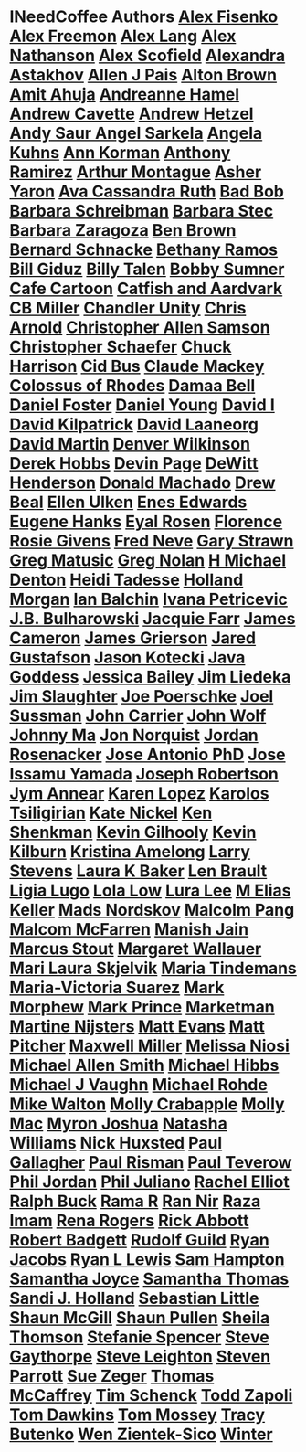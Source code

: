 # INeedCoffee Authors [Alex Fisenko](https://ineedcoffee.com/by/alex-fisenko/) [Alex Freemon](https://ineedcoffee.com/by/alex-freemon/) [Alex Lang](https://ineedcoffee.com/by/alex-lang/) [Alex Nathanson](https://ineedcoffee.com/by/alex-nathanson/) [Alex Scofield](https://ineedcoffee.com/by/alex-scofield/) [Alexandra Astakhov](https://ineedcoffee.com/by/alexandra-astakhov/) [Allen J Pais](https://ineedcoffee.com/by/allen-j-pais/) [Alton Brown](https://ineedcoffee.com/by/alton-brown/) [Amit Ahuja](https://ineedcoffee.com/by/amit-ahuja/) [Andreanne Hamel](https://ineedcoffee.com/by/andreanne-hamel/) [Andrew Cavette](https://ineedcoffee.com/by/andrew-cavette/) [Andrew Hetzel](https://ineedcoffee.com/by/andrew-hetzel/) [Andy Saur Angel Sarkela](https://ineedcoffee.com/by/andy-saur-angel-sarkela/) [Angela Kuhns](https://ineedcoffee.com/by/angela-kuhns/) [Ann Korman](https://ineedcoffee.com/by/ann-korman/) [Anthony Ramirez](https://ineedcoffee.com/by/anthony-ramirez/) [Arthur Montague](https://ineedcoffee.com/by/arthur-montague/) [Asher Yaron](https://ineedcoffee.com/by/asher-yaron/) [Ava Cassandra Ruth](https://ineedcoffee.com/by/ava-cassandra-ruth/) [Bad Bob](https://ineedcoffee.com/by/bad-bob/) [Barbara Schreibman](https://ineedcoffee.com/by/barbara-schreibman/) [Barbara Stec](https://ineedcoffee.com/by/barbara-stec/) [Barbara Zaragoza](https://ineedcoffee.com/by/barbara-zaragoza/) [Ben Brown](https://ineedcoffee.com/by/ben-brown/) [Bernard Schnacke](https://ineedcoffee.com/by/bernard-schnacke/) [Bethany Ramos](https://ineedcoffee.com/by/bethany-ramos/) [Bill Giduz](https://ineedcoffee.com/by/bill-giduz/) [Billy Talen](https://ineedcoffee.com/by/billy-talen/) [Bobby Sumner](https://ineedcoffee.com/by/bobby-sumner/) [Cafe Cartoon](https://ineedcoffee.com/by/cafe-cartoon/) [Catfish and Aardvark](https://ineedcoffee.com/by/catfish-and-aardvark/) [CB Miller](https://ineedcoffee.com/by/cb-miller/) [Chandler Unity](https://ineedcoffee.com/by/chandler-unity/) [Chris Arnold](https://ineedcoffee.com/by/chris-arnold/) [Christopher Allen Samson](https://ineedcoffee.com/by/christopher-allen-samson/) [Christopher Schaefer](https://ineedcoffee.com/by/christopher-schaefer/) [Chuck Harrison](https://ineedcoffee.com/by/chuck-harrison/) [Cid Bus](https://ineedcoffee.com/by/cid-bus/) [Claude Mackey](https://ineedcoffee.com/by/claude-mackey/) [Colossus of Rhodes](https://ineedcoffee.com/by/colossus-of-rhodes/) [Damaa Bell](https://ineedcoffee.com/by/damaa-bell/) [Daniel Foster](https://ineedcoffee.com/by/daniel-foster/) [Daniel Young](https://ineedcoffee.com/by/daniel-young/) [David I](https://ineedcoffee.com/by/david-i/) [David Kilpatrick](https://ineedcoffee.com/by/david-kilpatrick/) [David Laaneorg](https://ineedcoffee.com/by/david-laaneorg/) [David Martin](https://ineedcoffee.com/by/david-martin/) [Denver Wilkinson](https://ineedcoffee.com/by/denver-wilkinson/) [Derek Hobbs](https://ineedcoffee.com/by/derek-hobbs/) [Devin Page](https://ineedcoffee.com/by/devin-page/) [DeWitt Henderson](https://ineedcoffee.com/by/dewitt-henderson/) [Donald Machado](https://ineedcoffee.com/by/donald-machado/) [Drew Beal](https://ineedcoffee.com/by/drew-beal/) [Ellen Ulken](https://ineedcoffee.com/by/ellen-ulken/) [Enes Edwards](https://ineedcoffee.com/by/enes-edwards/) [Eugene Hanks](https://ineedcoffee.com/by/eugene-hanks/) [Eyal Rosen](https://ineedcoffee.com/by/eyal-rosen/) [Florence Rosie Givens](https://ineedcoffee.com/by/florence-rosie-givens/) [Fred Neve](https://ineedcoffee.com/by/fred-neve/) [Gary Strawn](https://ineedcoffee.com/by/gary-strawn/) [Greg Matusic](https://ineedcoffee.com/by/greg-matusic/) [Greg Nolan](https://ineedcoffee.com/by/greg-nolan/) [H Michael Denton](https://ineedcoffee.com/by/h-michael-denton/) [Heidi Tadesse](https://ineedcoffee.com/by/heidi-tadesse/) [Holland Morgan](https://ineedcoffee.com/by/holland-morgan/) [Ian Balchin](https://ineedcoffee.com/by/ian-balchin/) [Ivana Petricevic](https://ineedcoffee.com/by/ivana-petricevic/) [J.B. Bulharowski](https://ineedcoffee.com/by/j-b-bulharowski/) [Jacquie Farr](https://ineedcoffee.com/by/jacquie-farr/) [James Cameron](https://ineedcoffee.com/by/james-cameron/) [James Grierson](https://ineedcoffee.com/by/james-grierson/) [Jared Gustafson](https://ineedcoffee.com/by/jared-gustafson/) [Jason Kotecki](https://ineedcoffee.com/by/jason-kotecki/) [Java Goddess](https://ineedcoffee.com/by/java-goddess/) [Jessica Bailey](https://ineedcoffee.com/by/jessica-bailey/) [Jim Liedeka](https://ineedcoffee.com/by/jim-liedeka/) [Jim Slaughter](https://ineedcoffee.com/by/jim-slaughter/) [Joe Poerschke](https://ineedcoffee.com/by/joe-poerschke/) [Joel Sussman](https://ineedcoffee.com/by/joel-sussman/) [John Carrier](https://ineedcoffee.com/by/john-carrier/) [John Wolf](https://ineedcoffee.com/by/john-wolf/) [Johnny Ma](https://ineedcoffee.com/by/johnny-ma/) [Jon Norquist](https://ineedcoffee.com/by/jon-norquist/) [Jordan Rosenacker](https://ineedcoffee.com/by/jordan-rosenacker/) [Jose Antonio PhD](https://ineedcoffee.com/by/jose-antonio-phd/) [Jose Issamu Yamada](https://ineedcoffee.com/by/jose-issamu-yamada/) [Joseph Robertson](https://ineedcoffee.com/by/joseph-robertson/) [Jym Annear](https://ineedcoffee.com/by/jym-annear/) [Karen Lopez](https://ineedcoffee.com/by/karen-lopez/) [Karolos Tsiligirian](https://ineedcoffee.com/by/karolos-tsiligirian/) [Kate Nickel](https://ineedcoffee.com/by/kate-nickel/) [Ken Shenkman](https://ineedcoffee.com/by/ken-shenkman/) [Kevin Gilhooly](https://ineedcoffee.com/by/kevin-gilhooly/) [Kevin Kilburn](https://ineedcoffee.com/by/kevin-kilburn/) [Kristina Amelong](https://ineedcoffee.com/by/kristina-amelong/) [Larry Stevens](https://ineedcoffee.com/by/larry-stevens/) [Laura K Baker](https://ineedcoffee.com/by/laura-k-baker/) [Len Brault](https://ineedcoffee.com/by/len-brault/) [Ligia Lugo](https://ineedcoffee.com/by/lugo-ligia/) [Lola Low](https://ineedcoffee.com/by/lola-low/) [Lura Lee](https://ineedcoffee.com/by/lura-lee/) [M Elias Keller](https://ineedcoffee.com/by/m-elias-keller/) [Mads Nordskov](https://ineedcoffee.com/by/mads-nordskov/) [Malcolm Pang](https://ineedcoffee.com/by/malcolm-pang/) [Malcom McFarren](https://ineedcoffee.com/by/malcom-mcfarren/) [Manish Jain](https://ineedcoffee.com/by/manish-jain/) [Marcus Stout](https://ineedcoffee.com/by/marcus-stout/) [Margaret Wallauer](https://ineedcoffee.com/by/margaret-wallauer/) [Mari Laura Skjelvik](https://ineedcoffee.com/by/mari-laura-skjelvik/) [Maria Tindemans](https://ineedcoffee.com/by/maria-tindemans/) [Maria-Victoria Suarez](https://ineedcoffee.com/by/maria-victoria-suarez/) [Mark Morphew](https://ineedcoffee.com/by/mark-morphew/) [Mark Prince](https://ineedcoffee.com/by/mark-prince/) [Marketman](https://ineedcoffee.com/by/marketman/) [Martine Nijsters](https://ineedcoffee.com/by/martine-nijsters/) [Matt Evans](https://ineedcoffee.com/by/matt-evans/) [Matt Pitcher](https://ineedcoffee.com/by/matt-pitcher/) [Maxwell Miller](https://ineedcoffee.com/by/maxwell-miller/) [Melissa Niosi](https://ineedcoffee.com/by/melissa-niosi/) [Michael Allen Smith](https://ineedcoffee.com/by/michael-allen-smith/) [Michael Hibbs](https://ineedcoffee.com/by/michael-hibbs/) [Michael J Vaughn](https://ineedcoffee.com/by/michael-j-vaughn/) [Michael Rohde](https://ineedcoffee.com/by/michael-rohde/) [Mike Walton](https://ineedcoffee.com/by/mike-walton/) [Molly Crabapple](https://ineedcoffee.com/by/molly-crabapple/) [Molly Mac](https://ineedcoffee.com/by/molly-mac/) [Myron Joshua](https://ineedcoffee.com/by/myron-joshua/) [Natasha Williams](https://ineedcoffee.com/by/natasha-williams/) [Nick Huxsted](https://ineedcoffee.com/by/nick-huxsted/) [Paul Gallagher](https://ineedcoffee.com/by/paul-gallagher/) [Paul Risman](https://ineedcoffee.com/by/paul-risman/) [Paul Teverow](https://ineedcoffee.com/by/paul-teverow/) [Phil Jordan](https://ineedcoffee.com/by/phil-jordan/) [Phil Juliano](https://ineedcoffee.com/by/phil-juliano/) [Rachel Elliot](https://ineedcoffee.com/by/rachel-elliot/) [Ralph Buck](https://ineedcoffee.com/by/ralph-buck/) [Rama R](https://ineedcoffee.com/by/rama-r/) [Ran Nir](https://ineedcoffee.com/by/ran-nir/) [Raza Imam](https://ineedcoffee.com/by/raza-imam/) [Rena Rogers](https://ineedcoffee.com/by/rena-rogers/) [Rick Abbott](https://ineedcoffee.com/by/rick-abbott/) [Robert Badgett](https://ineedcoffee.com/by/robert-badgett/) [Rudolf Guild](https://ineedcoffee.com/by/rudolf-guild/) [Ryan Jacobs](https://ineedcoffee.com/by/ryan-jacobs/) [Ryan L Lewis](https://ineedcoffee.com/by/ryan-l-lewis/) [Sam Hampton](https://ineedcoffee.com/by/sam-hampton/) [Samantha Joyce](https://ineedcoffee.com/by/samantha-joyce/) [Samantha Thomas](https://ineedcoffee.com/by/samantha-thomas/) [Sandi J. Holland](https://ineedcoffee.com/by/sandi-j-holland/) [Sebastian Little](https://ineedcoffee.com/by/sebastian-little/) [Shaun McGill](https://ineedcoffee.com/by/shaun-mcgill/) [Shaun Pullen](https://ineedcoffee.com/by/shaun-pullen/) [Sheila Thomson](https://ineedcoffee.com/by/sheila-thomson/) [Stefanie Spencer](https://ineedcoffee.com/by/stefanie-spencer/) [Steve Gaythorpe](https://ineedcoffee.com/by/steve-gaythorpe/) [Steve Leighton](https://ineedcoffee.com/by/steve-leighton/) [Steven Parrott](https://ineedcoffee.com/by/steven-parrott/) [Sue Zeger](https://ineedcoffee.com/by/sue-zeger/) [Thomas McCaffrey](https://ineedcoffee.com/by/thomas-mccaffrey/) [Tim Schenck](https://ineedcoffee.com/by/tim-schenck/) [Todd Zapoli](https://ineedcoffee.com/by/todd-zapoli/) [Tom Dawkins](https://ineedcoffee.com/by/tom-dawkins/) [Tom Mossey](https://ineedcoffee.com/by/tom-mossey/) [Tracy Butenko](https://ineedcoffee.com/by/tracy-butenko/) [Wen Zientek-Sico](https://ineedcoffee.com/by/wen-zientek-sico/) [Winter](https://ineedcoffee.com/by/winter/)